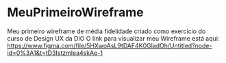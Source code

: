 # MeuPrimeiroWireframe
Meu primeiro wireframe de média fidelidade criado como exercício do curso de Design UX da DIO
O link para visualizar meu Wireframe está aqui: https://www.figma.com/file/5HXwoAsL9tDAF4K0GladOh/Untitled?node-id=0%3A1&t=tD3Istzmlea4skAe-1
